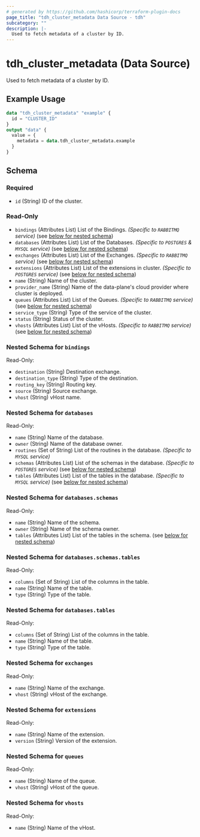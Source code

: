 ```yaml
---
# generated by https://github.com/hashicorp/terraform-plugin-docs
page_title: "tdh_cluster_metadata Data Source - tdh"
subcategory: ""
description: |-
  Used to fetch metadata of a cluster by ID.
---
```


# tdh_cluster_metadata (Data Source)

Used to fetch metadata of a cluster by ID.

## Example Usage

```terraform
data "tdh_cluster_metadata" "example" {
  id = "CLUSTER_ID"
}
output "data" {
  value = {
    metadata = data.tdh_cluster_metadata.example
  }
}
```

<!-- schema generated by tfplugindocs -->
## Schema

### Required

- `id` (String) ID of the cluster.

### Read-Only

- `bindings` (Attributes List) List of the Bindings. *(Specific to `RABBITMQ` service)* (see [below for nested schema](#nestedatt--bindings))
- `databases` (Attributes List) List of the Databases. *(Specific to `POSTGRES` & `MYSQL` service)* (see [below for nested schema](#nestedatt--databases))
- `exchanges` (Attributes List) List of the Exchanges. *(Specific to `RABBITMQ` service)* (see [below for nested schema](#nestedatt--exchanges))
- `extensions` (Attributes List) List of the extensions in cluster. *(Specific to `POSTGRES` service)* (see [below for nested schema](#nestedatt--extensions))
- `name` (String) Name of the cluster.
- `provider_name` (String) Name of the data-plane's cloud provider where cluster is deployed.
- `queues` (Attributes List) List of the Queues. *(Specific to `RABBITMQ` service)* (see [below for nested schema](#nestedatt--queues))
- `service_type` (String) Type of the service of the cluster.
- `status` (String) Status of the cluster.
- `vhosts` (Attributes List) List of the vHosts. *(Specific to `RABBITMQ` service)* (see [below for nested schema](#nestedatt--vhosts))

<a id="nestedatt--bindings"></a>
### Nested Schema for `bindings`

Read-Only:

- `destination` (String) Destination exchange.
- `destination_type` (String) Type of the destination.
- `routing_key` (String) Routing key.
- `source` (String) Source exchange.
- `vhost` (String) vHost name.


<a id="nestedatt--databases"></a>
### Nested Schema for `databases`

Read-Only:

- `name` (String) Name of the database.
- `owner` (String) Name of the database owner.
- `routines` (Set of String) List of the routines in the database. *(Specific to `MYSQL` service)*
- `schemas` (Attributes List) List of the schemas in the database. *(Specific to `POSTGRES` service)* (see [below for nested schema](#nestedatt--databases--schemas))
- `tables` (Attributes List) List of the tables in the database. *(Specific to `MYSQL` service)* (see [below for nested schema](#nestedatt--databases--tables))

<a id="nestedatt--databases--schemas"></a>
### Nested Schema for `databases.schemas`

Read-Only:

- `name` (String) Name of the schema.
- `owner` (String) Name of the schema owner.
- `tables` (Attributes List) List of the tables in the schema. (see [below for nested schema](#nestedatt--databases--schemas--tables))

<a id="nestedatt--databases--schemas--tables"></a>
### Nested Schema for `databases.schemas.tables`

Read-Only:

- `columns` (Set of String) List of the columns in the table.
- `name` (String) Name of the table.
- `type` (String) Type of the table.



<a id="nestedatt--databases--tables"></a>
### Nested Schema for `databases.tables`

Read-Only:

- `columns` (Set of String) List of the columns in the table.
- `name` (String) Name of the table.
- `type` (String) Type of the table.



<a id="nestedatt--exchanges"></a>
### Nested Schema for `exchanges`

Read-Only:

- `name` (String) Name of the exchange.
- `vhost` (String) vHost of the exchange.


<a id="nestedatt--extensions"></a>
### Nested Schema for `extensions`

Read-Only:

- `name` (String) Name of the extension.
- `version` (String) Version of the extension.


<a id="nestedatt--queues"></a>
### Nested Schema for `queues`

Read-Only:

- `name` (String) Name of the queue.
- `vhost` (String) vHost of the queue.


<a id="nestedatt--vhosts"></a>
### Nested Schema for `vhosts`

Read-Only:

- `name` (String) Name of the vHost.


